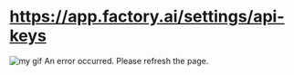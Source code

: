 # https://app.factory.ai/settings/api-keys

![my gif](https://app.factory.ai/gifs/droids.gif)
An error occurred. Please refresh the page.
